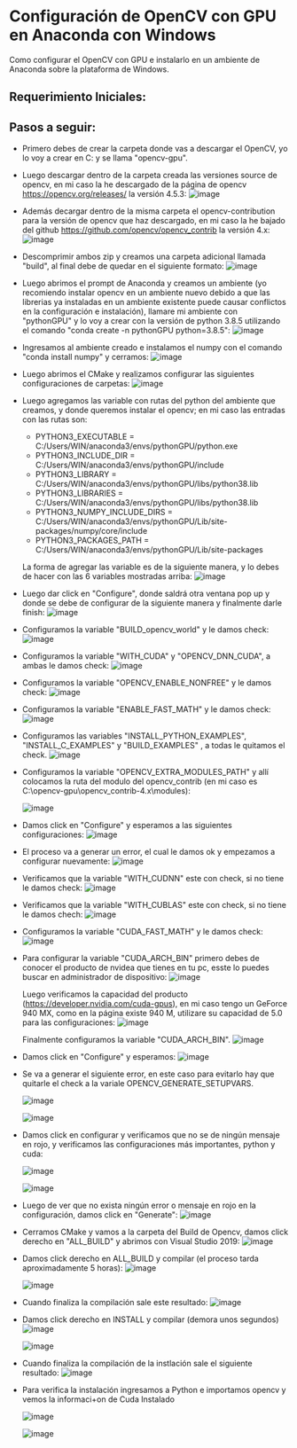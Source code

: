 # Configuración de OpenCV con GPU en Anaconda con Windows

Como configurar el OpenCV con GPU e instalarlo en un ambiente de Anaconda sobre la plataforma de Windows.
## Requerimiento Iniciales:

## Pasos a seguir:

- Primero debes de crear la carpeta donde vas a descargar el OpenCV, yo lo voy a crear en C: y se llama "opencv-gpu".

- Luego descargar dentro de la carpeta creada las versiones source de opencv, en mi caso la he descargado de la página de opencv https://opencv.org/releases/ la versión 4.5.3:
  ![image](https://user-images.githubusercontent.com/31372472/140824898-047988e4-e6d6-4b3b-99b5-c84e4435d910.png)

- Además decargar dentro de la misma carpeta el opencv-contribution para la versión de opencv que haz descargado, en mi caso la he bajado del github https://github.com/opencv/opencv_contrib la versión 4.x:
  ![image](https://user-images.githubusercontent.com/31372472/140872837-355aa33b-cfa0-419f-991e-70d7ee6342d1.png)

- Descomprimir ambos zip y creamos una carpeta adicional llamada "build", al final debe de quedar en el siguiente formato:
  ![image](https://user-images.githubusercontent.com/31372472/140826316-1e91f286-9fdc-4a20-a1a6-0b0470ca07a5.png)
  
- Luego abrimos el prompt de Anaconda y creamos un ambiente (yo recomiendo instalar opencv en un ambiente nuevo debido a que las librerias ya instaladas en un ambiente existente puede causar conflictos en la configuración e instalación), llamare mi ambiente con "pythonGPU" y lo voy a crear con la versión de python 3.8.5 utilizando el comando "conda create -n pythonGPU python=3.8.5":
  ![image](https://user-images.githubusercontent.com/31372472/141039733-effd5142-c26a-4dc2-9ae9-bd423a3eb17e.png)

- Ingresamos al ambiente creado e instalamos el numpy con el comando "conda install numpy" y cerramos:
  ![image](https://user-images.githubusercontent.com/31372472/141039859-3cf61ac2-bdce-499f-9835-955f1a2210c0.png)

- Luego abrimos el CMake y realizamos configurar las siguientes configuraciones de carpetas:
  ![image](https://user-images.githubusercontent.com/31372472/140827697-0b1963e9-939d-4474-b79e-4a46dee8b8c3.png)

- Luego agregamos las variable con rutas del python del ambiente que creamos, y donde queremos instalar el opencv; en mi caso las entradas con las rutas son:
  * PYTHON3_EXECUTABLE         = C:/Users/WIN/anaconda3/envs/pythonGPU/python.exe
  * PYTHON3_INCLUDE_DIR        = C:/Users/WIN/anaconda3/envs/pythonGPU/include
  * PYTHON3_LIBRARY            = C:/Users/WIN/anaconda3/envs/pythonGPU/libs/python38.lib
  * PYTHON3_LIBRARIES          = C:/Users/WIN/anaconda3/envs/pythonGPU/libs/python38.lib
  * PYTHON3_NUMPY_INCLUDE_DIRS = C:/Users/WIN/anaconda3/envs/pythonGPU/Lib/site-packages/numpy/core/include
  * PYTHON3_PACKAGES_PATH      = C:/Users/WIN/anaconda3/envs/pythonGPU/Lib/site-packages
  
  La forma de agregar las variable es de la siguiente manera, y lo debes de hacer con las 6 variables mostradas arriba:
  ![image](https://user-images.githubusercontent.com/31372472/141041406-d85b67a1-ac1b-459f-aa19-97b1c85e8a7c.png)

- Luego dar click en "Configure", donde saldrá otra ventana pop up y donde se debe de configurar de la siguiente manera y finalmente darle finish:
  ![image](https://user-images.githubusercontent.com/31372472/140828744-5fb4cc0a-80b5-4459-919f-8a3805a2833b.png)

- Configuramos la variable "BUILD_opencv_world" y le damos check:
  ![image](https://user-images.githubusercontent.com/31372472/140833162-9b6b40f3-c0f4-4e3f-9522-89d1810f2d2d.png)

- Configuramos la variable "WITH_CUDA" y "OPENCV_DNN_CUDA", a ambas le damos check:
  ![image](https://user-images.githubusercontent.com/31372472/140833972-20f9228a-1564-4223-b411-e164a329ce37.png)

- Configuramos la variable "OPENCV_ENABLE_NONFREE" y le damos check:
  ![image](https://user-images.githubusercontent.com/31372472/140834467-1aacfcc8-6381-4c51-a2d3-72cb21a139c9.png)

- Configuramos la variable "ENABLE_FAST_MATH" y le damos check:
  ![image](https://user-images.githubusercontent.com/31372472/140834953-bf84979c-ed9b-4552-b730-2b43e7a14f9e.png)

- Configuramos las variables "INSTALL_PYTHON_EXAMPLES", "INSTALL_C_EXAMPLES" y "BUILD_EXAMPLES" , a todas le quitamos el check.
  ![image](https://user-images.githubusercontent.com/31372472/140835620-5c1d1f02-fb07-4c5f-9e9f-bf765fabbace.png)
  
- Configuramos la variable "OPENCV_EXTRA_MODULES_PATH" y allí colocamos la ruta del modulo del opencv_contrib (en mi caso es C:\opencv-gpu\opencv_contrib-4.x\modules):

  ![image](https://user-images.githubusercontent.com/31372472/140843017-58e0bc33-0f5f-48ec-8773-0b8881804dd7.png)

- Damos click en "Configure" y esperamos a las siguientes configuraciones:
  ![image](https://user-images.githubusercontent.com/31372472/140836326-e49bf59c-fb2e-4a3a-a5bc-f4b44501dc1d.png)
  
- El proceso va a generar un error, el cual le damos ok y empezamos a configurar nuevamente:
  ![image](https://user-images.githubusercontent.com/31372472/140836596-8339ecfb-1d40-4303-9bbf-fa1d01a163ef.png)

- Verificamos que la variable "WITH_CUDNN" este con check, si no tiene le damos check:
  ![image](https://user-images.githubusercontent.com/31372472/140837001-0128ce2d-d97c-447b-8473-ec7b7f3dd4c6.png)

- Verificamos que la variable "WITH_CUBLAS" este con check, si no tiene le damos chech:
  ![image](https://user-images.githubusercontent.com/31372472/140837488-ac193bc0-01dc-48ab-9206-808fb9ba70fb.png)

- Configuramos la variable "CUDA_FAST_MATH" y le damos check:
  ![image](https://user-images.githubusercontent.com/31372472/140837626-eddff181-c23a-4d27-b7e8-1bad06565ca4.png)

- Para configurar la variable "CUDA_ARCH_BIN" primero debes de conocer el producto de nvidea que tienes en tu pc, esste lo puedes buscar en administrador de dispositivo:
  ![image](https://user-images.githubusercontent.com/31372472/140841750-0bf335e4-1912-404b-a5df-5c7a73c9a8b0.png)

  Luego verificamos la capacidad del producto (https://developer.nvidia.com/cuda-gpus), en mi caso tengo un GeForce 940 MX, como en la página existe 940 M, utilizare su capacidad de 5.0 para las configuraciones:
  ![image](https://user-images.githubusercontent.com/31372472/140633626-37af1847-ab9e-42f1-8e47-d63b965f8302.png)
  
  Finalmente configuramos la variable "CUDA_ARCH_BIN".
  ![image](https://user-images.githubusercontent.com/31372472/140841568-6c41739a-fa5e-4495-9c4e-b81da64bbba9.png)

- Damos click en "Configure" y esperamos:
  ![image](https://user-images.githubusercontent.com/31372472/140843894-781e5ba4-63c6-49a3-bcd7-a99261ec566a.png)

- Se va a generar el siguiente error, en este caso para evitarlo hay que quitarle el check a la variale OPENCV_GENERATE_SETUPVARS.

  ![image](https://user-images.githubusercontent.com/31372472/140845110-0cdc7e3d-6fc3-4548-987e-b8870735ef0e.png)
  
  ![image](https://user-images.githubusercontent.com/31372472/140845212-9f5206aa-a7c5-4469-b5a4-64ba39074d6f.png)

- Damos click en configurar y verificamos que no se de ningún mensaje en rojo, y verificamos las configuraciones más importantes, python y cuda:

  ![image](https://user-images.githubusercontent.com/31372472/141039346-e0719cef-3b9b-49bd-90e3-5e48e03a4217.png)
  
  ![image](https://user-images.githubusercontent.com/31372472/140869366-a957ff29-f2f8-4fc7-81a5-b4d0d977e741.png)
  
- Luego de ver que no exista ningún error o mensaje en rojo en la configuración, damos click en "Generate":
  ![image](https://user-images.githubusercontent.com/31372472/140873468-1af93146-df6f-455b-929a-9c1b2e797936.png)

- Cerramos CMake y vamos a la carpeta del Build de Opencv, damos click derecho en "ALL_BUILD" y abrimos con Visual Studio 2019:
  ![image](https://user-images.githubusercontent.com/31372472/140874369-51071696-3ede-43f0-b817-dd329bd4816d.png)

- Damos click derecho en ALL_BUILD y compilar (el proceso tarda aproximadamente 5 horas):
  ![image](https://user-images.githubusercontent.com/31372472/140610569-54ca4014-89c5-4489-a451-325b817f95f2.png)

  ![image](https://user-images.githubusercontent.com/31372472/140610622-14cb59a9-01f0-402f-a372-185cdf8d76eb.png)

- Cuando finaliza la compilación sale este resultado:
  ![image](https://user-images.githubusercontent.com/31372472/141052868-7aee5dc5-2e92-49c6-80cd-a76d4f68d2df.png)

- Damos click derecho en INSTALL y compilar (demora unos segundos)
  ![image](https://user-images.githubusercontent.com/31372472/140618123-b003bc68-ec60-46c7-85b9-fca17560903f.png)

  ![image](https://user-images.githubusercontent.com/31372472/140618146-38e5d562-8881-47cb-9ed1-5a2f3ee3c27b.png)

- Cuando finaliza la compilación de la instlación sale el siguiente resultado:
  ![image](https://user-images.githubusercontent.com/31372472/141053112-fb19a0e2-fa54-49ae-b48d-72a5ed7af5b2.png)
  
- Para verifica la instalación ingresamos a Python e importamos opencv y vemos la informaci+on de Cuda Instalado

  ![image](https://user-images.githubusercontent.com/31372472/140645225-ab7ed305-a844-404a-840a-a9d77599aeb8.png)
  
  ![image](https://user-images.githubusercontent.com/31372472/140645261-5d8d7493-fcc7-4e69-961f-e3bf016114f7.png)
